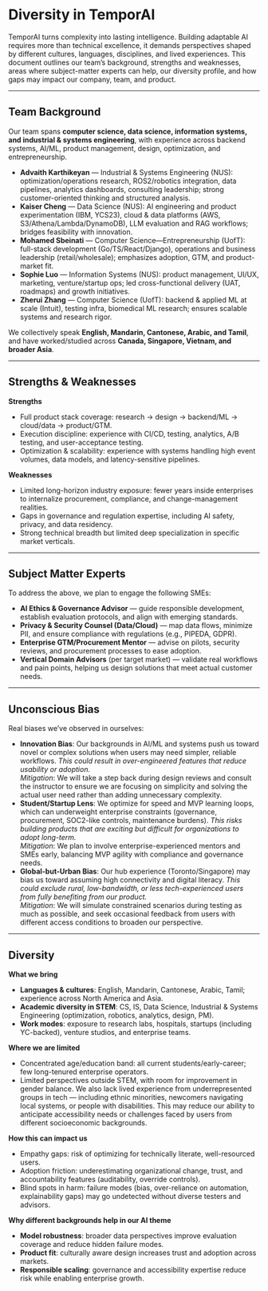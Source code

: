 # Diversity in TemporAI

TemporAI turns complexity into lasting intelligence. Building adaptable AI requires more than technical excellence, it demands perspectives shaped by different cultures, languages, disciplines, and lived experiences. This document outlines our team’s background, strengths and weaknesses, areas where subject-matter experts can help, our diversity profile, and how gaps may impact our company, team, and product.  

---

## Team Background  

Our team spans **computer science, data science, information systems, and industrial & systems engineering**, with experience across backend systems, AI/ML, product management, design, optimization, and entrepreneurship.  

- **Advaith Karthikeyan** — Industrial & Systems Engineering (NUS): optimization/operations research, ROS2/robotics integration, data pipelines, analytics dashboards, consulting leadership; strong customer-oriented thinking and structured analysis.  
- **Kaiser Cheng** — Data Science (NUS): AI engineering and product experimentation (IBM, YCS23), cloud & data platforms (AWS, S3/Athena/Lambda/DynamoDB), LLM evaluation and RAG workflows; bridges feasibility with innovation.  
- **Mohamed Sbeinati** — Computer Science—Entrepreneurship (UofT): full-stack development (Go/TS/React/Django), operations and business leadership (retail/wholesale); emphasizes adoption, GTM, and product-market fit.  
- **Sophie Luo** — Information Systems (NUS): product management, UI/UX, marketing, venture/startup ops; led cross-functional delivery (UAT, roadmaps) and growth initiatives.  
- **Zherui Zhang** — Computer Science (UofT): backend & applied ML at scale (Intuit), testing infra, biomedical ML research; ensures scalable systems and research rigor.  

We collectively speak **English, Mandarin, Cantonese, Arabic, and Tamil**, and have worked/studied across **Canada, Singapore, Vietnam, and broader Asia**.  

---

## Strengths & Weaknesses  

**Strengths**  
- Full product stack coverage: research → design → backend/ML → cloud/data → product/GTM.  
- Execution discipline: experience with CI/CD, testing, analytics, A/B testing, and user-acceptance testing.  
- Optimization & scalability: experience with systems handling high event volumes, data models, and latency-sensitive pipelines.  

**Weaknesses**  
- Limited long-horizon industry exposure: fewer years inside enterprises to internalize procurement, compliance, and change-management realities.  
- Gaps in governance and regulation expertise, including AI safety, privacy, and data residency.  
- Strong technical breadth but limited deep specialization in specific market verticals.  

---

## Subject Matter Experts  

To address the above, we plan to engage the following SMEs:  

- **AI Ethics & Governance Advisor** — guide responsible development, establish evaluation protocols, and align with emerging standards.  
- **Privacy & Security Counsel (Data/Cloud)** — map data flows, minimize PII, and ensure compliance with regulations (e.g., PIPEDA, GDPR).  
- **Enterprise GTM/Procurement Mentor** — advise on pilots, security reviews, and procurement processes to ease adoption.  
- **Vertical Domain Advisors** (per target market) — validate real workflows and pain points, helping us design solutions that meet actual customer needs.  

---

## Unconscious Bias  

Real biases we’ve observed in ourselves:   

- **Innovation Bias**: Our backgrounds in AI/ML and systems push us toward novel or complex solutions when users may need simpler, reliable workflows. *This could result in over-engineered features that reduce usability or adoption.*  
  *Mitigation*: We will take a step back during design reviews and consult the instructor to ensure we are focusing on simplicity and solving the actual user need rather than adding unnecessary complexity.
- **Student/Startup Lens**: We optimize for speed and MVP learning loops, which can underweight enterprise constraints (governance, procurement, SOC2-like controls, maintenance burdens). *This risks building products that are exciting but difficult for organizations to adopt long-term.*  
  *Mitigation*: We plan to involve enterprise-experienced mentors and SMEs early, balancing MVP agility with compliance and governance needs.  
- **Global-but-Urban Bias**: Our hub experience (Toronto/Singapore) may bias us toward assuming high connectivity and digital literacy. *This could exclude rural, low-bandwidth, or less tech-experienced users from fully benefiting from our product.*  
  *Mitigation*: We will simulate constrained scenarios during testing as much as possible, and seek occasional feedback from users with different access conditions to broaden our perspective.


---

## Diversity  

**What we bring**  
- **Languages & cultures**: English, Mandarin, Cantonese, Arabic, Tamil; experience across North America and Asia.  
- **Academic diversity in STEM**: CS, IS, Data Science, Industrial & Systems Engineering (optimization, robotics, analytics, design, PM).  
- **Work modes**: exposure to research labs, hospitals, startups (including YC-backed), venture studios, and enterprise teams.  

**Where we are limited**  
- Concentrated age/education band: all current students/early-career; few long-tenured enterprise operators.  
- Limited perspectives outside STEM, with room for improvement in gender balance. We also lack lived experience from underrepresented groups in tech — including ethnic minorities, newcomers navigating local systems, or people with disabilities. This may reduce our ability to anticipate accessibility needs or challenges faced by users from different socioeconomic backgrounds.

**How this can impact us**  
- Empathy gaps: risk of optimizing for technically literate, well-resourced users.  
- Adoption friction: underestimating organizational change, trust, and accountability features (auditability, override controls).  
- Blind spots in harm: failure modes (bias, over-reliance on automation, explainability gaps) may go undetected without diverse testers and advisors.  

**Why different backgrounds help in our AI theme**  
- **Model robustness**: broader data perspectives improve evaluation coverage and reduce hidden failure modes.  
- **Product fit**: culturally aware design increases trust and adoption across markets.  
- **Responsible scaling**: governance and accessibility expertise reduce risk while enabling enterprise growth.  

